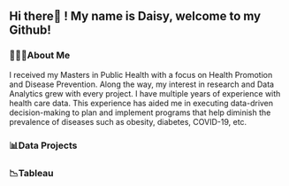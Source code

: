 ## Hi there👋 ! My name is Daisy, welcome to my Github! 

### 👩🏽‍🎓About Me

I received my Masters in Public Health with a focus on Health Promotion and Disease Prevention. Along the way, my interest in research and Data Analytics grew with every project. I have multiple years of experience with health care data. This experience has aided me in executing data-driven decision-making to plan and implement programs that help diminish the prevalence of diseases such as obesity, diabetes, COVID-19, etc. 


### 📊Data Projects

### 📉Tableau


